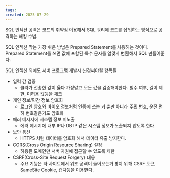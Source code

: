 ```yaml
---
tags: 
created: 2025-07-29
---
```

SQL 인젝션 공격은 코드의 취약점 이용해서 SQL 쿼리에 코드를 삽입하는 방식으로 공격하는 해킹 수법.

SQL 인젝션 막는 가장 쉬운 방법은 Prepared Statement를 사용하는 것이다. Prepared Statement를 쓰면 값에 포함된 특수 문자를 알맞게 변환해서 SQL 만들어준다.

SQL 인젝션 외에도 서버 프로그램 개발시 신경써야될 항목들
- 입력 값 검증
	- 클라가 전송한 값이 옳다 가정말고 모든 값을 검증해야한다. 필수 여부, 길이 제한, 미허용 값등을 체크
- 개인 정보/민감 정보 암호화
	- 로그인 암호와 바이오 정보처럼 인증에 쓰는 거 뿐만 아니라 주민 번호, 운전 면허 번호같은거도 암호화
- 에러 메시지에 시스템 정보 미노출
	- 에러 메시지에 내부 IP나 DB IP 같은 시스템 정보가 노출되지 않도록 한다
- 보안 통신
	- HTTPS 처럼 데이터를 암호화 해서 데이터 유출 방지한다.
- CORS(Cross Origin Resource Sharing) 설정
	- 허용된 도메인만 서버 자원에 접근할 수 있도록 제한
- CSRF(Cross-Site Request Forgery) 대응
	- 주요 기능은 타 사이트에서 위조 공격이 들어오는거 방지 위해 CSRF 토큰, SameSite Cookie, 캡차등을 이용한다.